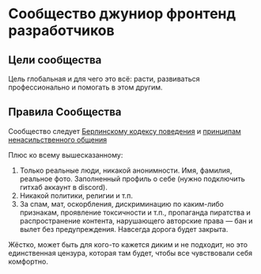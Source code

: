 # Сообщество джуниор фронтенд разработчиков

## Цели сообщества

Цель глобальная и для чего это всё: расти, развиваться профессионально и помогать в этом другим.

## Правила Сообщества

Сообщество следует [Берлинскому кодексу поведения](https://berlincodeofconduct.org/ru/) и [принципам ненасильственного общения](https://knife.media/be-less-violent/)

Плюс ко всему вышесказанному:

1. Только реальные люди, никакой анонимности. Имя, фамилия, реальное фото. Заполненный профиль о себе (нужно подключить гитхаб аккаунт в discord).
2. Никакой политики, религии и т.п.
3. За спам, мат, оскорбления, дискриминацию по каким-либо признакам, проявление токсичности и т.п., пропаганда пиратства и распространение контента, нарушающего авторские права — бан и вылет без предупреждения. Навсегда дорога будет закрыта. 

Жёстко, может быть для кого-то кажется диким и не подходит, но это единственная цензура, которая там будет, чтобы все чувствовали себя комфортно.
